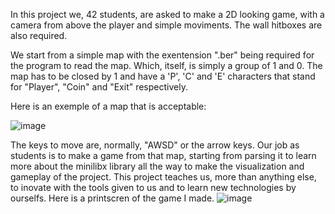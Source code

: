 In this project we, 42 students, are asked to make a 2D looking game, with a camera from above the player and simple moviments.
The wall hitboxes are also required.

We start from a simple map with the exentension ".ber" being required for the program to read the map. Which, itself, is simply a group of 1 and 0.
The map has to be closed by 1 and have a 'P', 'C' and 'E' characters that stand for "Player", "Coin" and "Exit" respectively.

Here is an exemple of a map that is acceptable:

![image](https://github.com/user-attachments/assets/a78275f4-df4e-446b-b670-f0be6c0b7449)

The keys to move are, normally, "AWSD" or the arrow keys.
Our job as students is to make a game from that map, starting from parsing it to learn more about the minilibx library all the way to make the visualization and gameplay of the project.
This project teaches us, more than anything else, to inovate with the tools given to us and to learn new technologies by ourselfs.
Here is a printscren of the game I made.
![image](https://github.com/user-attachments/assets/249ce35e-e53f-4ddf-94b0-6fc1ef724a56)
